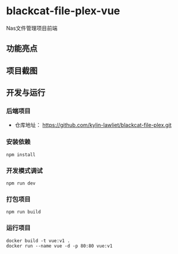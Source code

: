 # blackcat-file-plex-vue
Nas文件管理项目前端

## 功能亮点


## 项目截图


## 开发与运行

### 后端项目

* 仓库地址：
https://github.com/kylin-lawliet/blackcat-file-plex.git


### 安装依赖
```
npm install
```

### 开发模式调试
```
npm run dev
```

### 打包项目
```
npm run build
```

### 运行项目
```
docker build -t vue:v1 .
docker run --name vue -d -p 80:80 vue:v1
```
